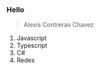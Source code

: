 ### Hello

> Alexis Contreras Chavez
<ol>
  <li style="background-color: 'red';">Javascript</li>
  <li>Typescript</li>
  <li>C#</li>
  <li>Redes</li>
</ol>

